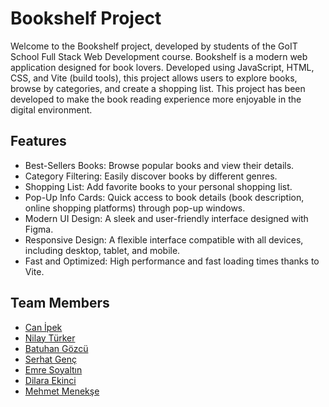 # Bookshelf Project

Welcome to the Bookshelf project, developed by students of the GoIT School Full
Stack Web Development course. Bookshelf is a modern web application designed for
book lovers. Developed using JavaScript, HTML, CSS, and Vite (build tools), this
project allows users to explore books, browse by categories, and create a
shopping list. This project has been developed to make the book reading
experience more enjoyable in the digital environment.

## Features

- Best-Sellers Books: Browse popular books and view their details.
- Category Filtering: Easily discover books by different genres.
- Shopping List: Add favorite books to your personal shopping list.
- Pop-Up Info Cards: Quick access to book details (book description, online
  shopping platforms) through pop-up windows.
- Modern UI Design: A sleek and user-friendly interface designed with Figma.
- Responsive Design: A flexible interface compatible with all devices, including
  desktop, tablet, and mobile.
- Fast and Optimized: High performance and fast loading times thanks to Vite.

## Team Members

- [Can İpek](https://github.com/ipekcan)
- [Nilay Türker](https://github.com/nilaytr)
- [Batuhan Gözcü](https://github.com/batuhangozcu)
- [Serhat Genç](https://github.com/GencSerhat)
- [Emre Soyaltın](https://github.com/emresoyaltin)
- [Dilara Ekinci](https://github.com/dreamer981)
- [Mehmet Menekşe](https://github.com/nicolamenekse)
